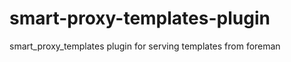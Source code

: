 smart-proxy-templates-plugin
============================

smart_proxy_templates plugin for serving templates from foreman 
